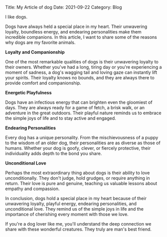 Title: My Article of dog
Date: 2021-09-22
Category: Blog

I like dogs.

Dogs have always held a special place in my heart. Their unwavering loyalty, boundless energy, and endearing personalities make them incredible companions. In this article, I want to share some of the reasons why dogs are my favorite animals.

**Loyalty and Companionship**

One of the most remarkable qualities of dogs is their unwavering loyalty to their owners. Whether you've had a long, tiring day or you're experiencing a moment of sadness, a dog's wagging tail and loving gaze can instantly lift your spirits. Their loyalty knows no bounds, and they are always there to provide comfort and companionship.

**Energetic Playfulness**

Dogs have an infectious energy that can brighten even the gloomiest of days. They are always ready for a game of fetch, a brisk walk, or an adventure in the great outdoors. Their playful nature reminds us to embrace the simple joys of life and to stay active and engaged.

**Endearing Personalities**

Every dog has a unique personality. From the mischievousness of a puppy to the wisdom of an older dog, their personalities are as diverse as those of humans. Whether your dog is goofy, clever, or fiercely protective, their individuality adds depth to the bond you share.

**Unconditional Love**

Perhaps the most extraordinary thing about dogs is their ability to love unconditionally. They don't judge, hold grudges, or require anything in return. Their love is pure and genuine, teaching us valuable lessons about empathy and compassion.

In conclusion, dogs hold a special place in my heart because of their unwavering loyalty, playful energy, endearing personalities, and unconditional love. They remind us of the simple joys in life and the importance of cherishing every moment with those we love.

If you're a dog lover like me, you'll understand the deep connection we share with these wonderful creatures. They truly are man's best friend.
